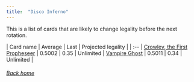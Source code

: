 ```yaml
---
title:  "Disco Inferno"
---
```


This is a list of cards that are likely to change legality before the next rotation.

| Card name | Average | Last | Projected legality |
| :-- |
[Crowley, the First Propheseer](https://db.ygoprodeck.com/card/?search=Crowley,%20the%20First%20Propheseer) | 0.5002 | 0.35 | Unlimited |
[Vampire Ghost](https://db.ygoprodeck.com/card/?search=Vampire%20Ghost) | 0.5011 | 0.34 | Unlimited |

###### [Back home](index)
